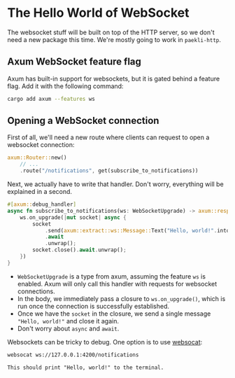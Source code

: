# The Hello World of WebSocket

The websocket stuff will be built on top of the HTTP server, so we don't need a new package this time.
We're mostly going to work in `paekli-http`.

## Axum WebSocket feature flag

Axum has built-in support for websockets, but it is gated behind a feature flag.
Add it with the following command:

```sh
cargo add axum --features ws
```

## Opening a WebSocket connection

First of all, we'll need a new route where clients can request to open a websocket connection:

```rust
axum::Router::new()
    // ...
    .route("/notifications", get(subscribe_to_notifications))
```

Next, we actually have to write that handler.
Don't worry, everything will be explained in a second.

```rust
#[axum::debug_handler]
async fn subscribe_to_notifications(ws: WebSocketUpgrade) -> axum::response::Response {
    ws.on_upgrade(|mut socket| async {
        socket
            .send(axum::extract::ws::Message::Text("Hello, world!".into()))
            .await
            .unwrap();
        socket.close().await.unwrap();
    })
}
```

- `WebSocketUpgrade` is a type from axum, assuming the feature `ws` is enabled.
  Axum will only call this handler with requests for websocket connections.
- In the body, we immediately pass a closure to `ws.on_upgrade()`, which is run once the connection is successfully established.
- Once we have the `socket` in the closure, we send a single message `"Hello, world!"` and close it again.
- Don't worry about `async` and `await`.

Websockets can be tricky to debug.
One option is to use [websocat](https://github.com/vi/websocat):

```sh
websocat ws://127.0.0.1:4200/notifications
```

```admonish success
This should print "Hello, world!" to the terminal.
```
